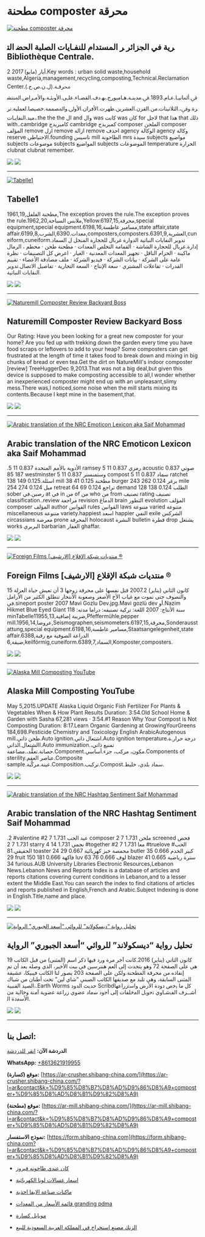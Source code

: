 # مطحنة composter محرقة

<a href="https://swt.shibang-china.com/?l=ar&img&k=%D9%85%D8%B7%D8%AD%D9%86%D8%A9+composter+%D9%85%D8%AD%D8%B1%D9%82%D8%A9" target="_blank">![مطحنة composter محرقة](http://static.shibang-china.com/all-800x300/1191.jpg)</a>

## ﺮﻳﺔ ﻓﻲ اﻟﺠﺰاﺋﺮ ﺮ اﻟﻤﺴﺘﺪام ﻟﻠﻨﻔـﺎﻳﺎت اﻟﺼﻠﺒﺔ اﻟﺤﻀ اﻟﺘ Bibliothèque Centrale.
2 أيار (مايو) 2017.Key words : urban solid waste,household waste,Algeria,management,recycling,composting,Technical.Reclamation Center.ﳏﺮﻗـﺔ.(ل.ن.ص.ح.) ﰲ.أﳌﺎﻧﻴـﺎ.ﻋـﺎم.1893.ﰲ.ﻣﺪﻳﻨـﺔ.ﻫـﺎﻣﺒﻮرج.ﺑﻬ.دف.اﻟﻘﻀـﺎء.ﻋﻠـﻰ.اﻷوﺑﺌـﺔ.واﻷﻣـﺮاض.اﳌﻨﺘﺸﺮة.وﰲ،.اﻟﺜﻼﺛﻴﻨﺎت.ﻣﻦ.اﻟﻘﺮن.اﻟﻌﺸﺮﻳﻦ.ﻇﻬﺮت.اﻷﻓﺮان.اﻷوﱃ.واﳌﺼﻤﻤﺔ.ﺧﺼﻴﺼﺎ.ﻟﻌﻤﻠﻴﺔ.ﺗﺮﻣﻴﺪ.اﻟﻨﻔﺎﻳـﺎت،.the the the ال and وال was كانت was كان for لاجل that هذا that ذلك with..cambridge كامبريدج cambridge كمبريدج composer الملحن composer المؤلف remove ازل remove ازالة remove احذف agency الوكالة agency وكالة reserve الاحتياطي.founding تاسيس mill الطاحونة mrs سيدة subjects مواضيع subjects موضوعات subjects المواضيع subjects الموضوعات temperature الحرارة clubnat clubnat remember.


<a href="https://whatsapp.shibangsoft.com/WhatsApp.php" target="_blank" title="WhatsApp">![](http://static.shibang-china.com/icon/whatsapp.png)</a> <a href="https://swt.shibang-china.com/?l=ar&icon&k=%D9%85%D8%B7%D8%AD%D9%86%D8%A9+composter+%D9%85%D8%AD%D8%B1%D9%82%D8%A9" target="_blank">![](http://static.shibang-china.com/icon/chat-ar.png)</a>

---

<a href="https://swt.shibang-china.com/?l=ar&img&k=%D9%85%D8%B7%D8%AD%D9%86%D8%A9+composter+%D9%85%D8%AD%D8%B1%D9%82%D8%A9" target="_blank">![Tabelle1](http://static.shibang-china.com/all-800x300/786.jpg)</a>

## Tabelle1
1961,مطحنة الفلفل,19,The exception proves the rule.The exception proves the rule.1962,ملابس السباحة,20,Yellow.6197,محرقة,15,special equipment,special equipment.6198,مسامير غاطسة,16,state affair,state affair.6199,معدات.6390,الشرب,8,composters,composters.6391,العشرية,9,cuneiform,cuneiform.تدوير النفايات النباتية الدوارة غربال للحجارة المنخل ل السماد إدارة.غربال للحجارة الشاشة &middot; القمامة التخلص المعدات &middot; مطحنة طحن &middot; محطم ، الرمال ماكينة &middot; الحزام الناقل &middot; تجهيز المعدات المعدنية &middot; الغيار &middot; اعرض كل التصنيفات &middot; نظرة عامة على الشركة &middot; بيانات الشركة &middot; فيديو الشركة &middot; ملف مصادقة الأعضاء &middot; تقييم القدرات &middot; تفاعلات المشتري &middot; سعة الإنتاج &middot; السعة التجارية &middot; تفاصيل الاتصال.تدوير النفايات النباتية.


<a href="https://whatsapp.shibangsoft.com/WhatsApp.php" target="_blank" title="WhatsApp">![](http://static.shibang-china.com/icon/whatsapp.png)</a> <a href="https://swt.shibang-china.com/?l=ar&icon&k=%D9%85%D8%B7%D8%AD%D9%86%D8%A9+composter+%D9%85%D8%AD%D8%B1%D9%82%D8%A9" target="_blank">![](http://static.shibang-china.com/icon/chat-ar.png)</a>

---

<a href="https://swt.shibang-china.com/?l=ar&img&k=%D9%85%D8%B7%D8%AD%D9%86%D8%A9+composter+%D9%85%D8%AD%D8%B1%D9%82%D8%A9" target="_blank">![Naturemill Composter Review Backyard Boss](http://static.shibang-china.com/all-800x300/936.jpg)</a>

## Naturemill Composter Review Backyard Boss
Our Rating: Have you been looking for a great new composter for your home? Are you fed up with trekking down the garden every time you have food scraps or leftovers to add to your heap? Some composters can get frustrated at the length of time it takes food to break down and mixing in big chunks of bread or even tea.Get the dirt on NatureMill&#39;s indoor composter [review] TreeHuggerDec 9,2013.That was not a big deal,but given this device is supposed to make composting accessible to all,I wonder whether an inexperienced composter might end up with an unpleasant,slimy mess.There was,I noticed,some noise when the mill starts mixing its contents.Because I kept mine in the basement,that.


<a href="https://whatsapp.shibangsoft.com/WhatsApp.php" target="_blank" title="WhatsApp">![](http://static.shibang-china.com/icon/whatsapp.png)</a> <a href="https://swt.shibang-china.com/?l=ar&icon&k=%D9%85%D8%B7%D8%AD%D9%86%D8%A9+composter+%D9%85%D8%AD%D8%B1%D9%82%D8%A9" target="_blank">![](http://static.shibang-china.com/icon/chat-ar.png)</a>

---

<a href="https://swt.shibang-china.com/?l=ar&img&k=%D9%85%D8%B7%D8%AD%D9%86%D8%A9+composter+%D9%85%D8%AD%D8%B1%D9%82%D8%A9" target="_blank">![Arabic translation of the NRC Emoticon Lexicon aka Saif Mohammad](http://static.shibang-china.com/all-800x300/1334.jpg)</a>

## Arabic translation of the NRC Emoticon Lexicon aka Saif Mohammad
.الأدوية بالأمم المتحدة 0.837 11 5 ramsey رمزي 0.837 11 5 acoustic صوتي 0.837 187 85 westminster وستمنستر 0.837 11 5 compost سماد 0.837 11 5 ratchet اسئلة.0.125 149 138 mill مطحنة 0.125 41 38 burger برغر 0.124 262 243 mile ميل 0.124 274 254 retreat تراجع 0.124 69 64 demand الطلب 0.124 138 128 sober رصين.في at في in من of من who من from تصنيف rating تصنيف classification..review مراجعة revision الدماغ brain التطور evolution المؤلف composer المؤلف author القوانين rules القوانين laws متنوعة varied متنوعة miscellaneous متنوعة variety.happiest اسعد happier النفي exile الشركس circassians معرضة prone المحرقة holocaust النشرة bulletin قطرة drop يشتغل works البربري barbarian الغفار ghaffar.


<a href="https://whatsapp.shibangsoft.com/WhatsApp.php" target="_blank" title="WhatsApp">![](http://static.shibang-china.com/icon/whatsapp.png)</a> <a href="https://swt.shibang-china.com/?l=ar&icon&k=%D9%85%D8%B7%D8%AD%D9%86%D8%A9+composter+%D9%85%D8%AD%D8%B1%D9%82%D8%A9" target="_blank">![](http://static.shibang-china.com/icon/chat-ar.png)</a>

---

<a href="https://swt.shibang-china.com/?l=ar&img&k=%D9%85%D8%B7%D8%AD%D9%86%D8%A9+composter+%D9%85%D8%AD%D8%B1%D9%82%D8%A9" target="_blank">![Foreign Films [الارشيف] منتديات شبكة الإقلاع ®](http://static.shibang-china.com/all-800x300/40.jpg)</a>

## Foreign Films [الارشيف] منتديات شبكة الإقلاع ®
15 كانون الثاني (يناير) 2007.2 قتل نفسها على محرقة زوجها 3 أن تعيش حياة العزلة والتصوف حتى تموت مع غياب الأخ الأصغر وصعوبة الأنتحار تنطلق الكثير من الأرامل في.sineport poster 2007 Mavi Gozlu Dev.jpg.Mavi gozlü dev أو.Nazim Hikmet Blue Eyed Giant سنة الأنتاج: 2007 اللغة: تركية تصنيفه: دراما مدته: 118 minTabelle11955,ضريبة إضافية,13,Pfeffermühle,pepper mill.1956,عروضا,14,Seismographen,seismometers.6197,محرقة,15,Sonderausstattung,special equipment.6198,مسامير غاطسة,16,Staatsangelegenheit,state affair.6388,الدراعة الصوفية مع رقبة ضيقة,6,keilförmig,cuneiform.6389,السماد,7,Komposter,composters.


<a href="https://whatsapp.shibangsoft.com/WhatsApp.php" target="_blank" title="WhatsApp">![](http://static.shibang-china.com/icon/whatsapp.png)</a> <a href="https://swt.shibang-china.com/?l=ar&icon&k=%D9%85%D8%B7%D8%AD%D9%86%D8%A9+composter+%D9%85%D8%AD%D8%B1%D9%82%D8%A9" target="_blank">![](http://static.shibang-china.com/icon/chat-ar.png)</a>

---

<a href="https://swt.shibang-china.com/?l=ar&img&k=%D9%85%D8%B7%D8%AD%D9%86%D8%A9+composter+%D9%85%D8%AD%D8%B1%D9%82%D8%A9" target="_blank">![Alaska Mill Composting YouTube](http://static.shibang-china.com/all-800x300/1452.jpg)</a>

## Alaska Mill Composting YouTube
May 5,2015.UPDATE Alaska Liquid Organic Fish Fertilizer For Plants &amp; Vegetables When &amp; How Plant Results Duration: 3:54.Old School Home &amp; Garden with Sasha 67,281 views &middot; 3:54.#1 Reason Why Your Compost is Not Composting Duration: 8:17.Learn Organic Gardening at GrowingYourGreens 184,698.Pesticide Chemistry and Toxicology English ArabicAutogenous mill.طحن ذاتي.Auto ignition.اشتعال ذاتي.Auto ignition temperature.درجة حرار.ة االشتعال.الذاتي.Auto immunization.تمنيع ذاتي، حصانة.تعقُّد،.مضاعفة.Component.مكون، مركب، جزء.أساسي.Components of sterility.عناصر العقم.Composite sample.عينة.مركَّبة.Composition.تركيب.Compost.سماد بلدي، خليط.


<a href="https://whatsapp.shibangsoft.com/WhatsApp.php" target="_blank" title="WhatsApp">![](http://static.shibang-china.com/icon/whatsapp.png)</a> <a href="https://swt.shibang-china.com/?l=ar&icon&k=%D9%85%D8%B7%D8%AD%D9%86%D8%A9+composter+%D9%85%D8%AD%D8%B1%D9%82%D8%A9" target="_blank">![](http://static.shibang-china.com/icon/chat-ar.png)</a>

---

<a href="https://swt.shibang-china.com/?l=ar&img&k=%D9%85%D8%B7%D8%AD%D9%86%D8%A9+composter+%D9%85%D8%AD%D8%B1%D9%82%D8%A9" target="_blank">![Arabic translation of the NRC Hashtag Sentiment Saif Mohammad](http://static.shibang-china.com/all-800x300/885.jpg)</a>

## Arabic translation of the NRC Hashtag Sentiment Saif Mohammad
.2 #valentine #عيد الحب 1.731 7 2 composer ملحن 1.731 7 2 screened فحص 1.731 7 2 starry نجمي 1.731 14 4 #together #معا 1.731 7 2 #truelove #الحب الحقيقي.81 toaster محمصة خبز كهربائية 0.667 29 24 butler كبير الخدم 0.666 35 29 fruit فاكهة 0.666 181 150 luv لوف 0.666 76 63 blazer سترة رياضية 0.665 41 34 furious.AUB University Libraries Electronic Resources,Lebanon News.Lebanon News and Reports Index is a database of articles and reports citations covering current conditions in Lebanon,and to a lesser extent the Middle East.You can search the index to find citations of articles and reports published in English,French and Arabic.Subject Indexing is done in English.Title,name and place.


<a href="https://whatsapp.shibangsoft.com/WhatsApp.php" target="_blank" title="WhatsApp">![](http://static.shibang-china.com/icon/whatsapp.png)</a> <a href="https://swt.shibang-china.com/?l=ar&icon&k=%D9%85%D8%B7%D8%AD%D9%86%D8%A9+composter+%D9%85%D8%AD%D8%B1%D9%82%D8%A9" target="_blank">![](http://static.shibang-china.com/icon/chat-ar.png)</a>

---

<a href="https://swt.shibang-china.com/?l=ar&img&k=%D9%85%D8%B7%D8%AD%D9%86%D8%A9+composter+%D9%85%D8%AD%D8%B1%D9%82%D8%A9" target="_blank">![تحليل رواية “ديسكولاند” للروائي “أسعد الجبوري” الرواية](http://static.shibang-china.com/all-800x300/724.jpg)</a>

## تحليل رواية “ديسكولاند” للروائي “أسعد الجبوري” الرواية
19 كانون الثاني (يناير) 2016.كانت آخر مرة ورد فيها ذكر اسم (المثنى) من قبل الكاتب هي على الصفحة 72 وهو يتحدث إلى العم هنترسين في بيت الأخير، الذي وصله بعد أن تم إنقاذه من محرقة المطحنة.ولكن على الصفحة 203 يصور لنا الكاتب فيبيكا، عشيقة المثنى السابقة، وهي تلبد مع صديقها الكاتب الصيني “شاي لين” تحت أطنان من شباك الصيد القنبية،.Earth Worms حديث الدود Scribdﻛل ﻣﺎ ﯾﺧص دودة اﻷرض واﺳﺗزراﻋﮭﺎ أﺷــرف اﻟﻔﯾﺷـﺎوي ﺗﺣوﯾل اﻟﻣﺧﻠﻔﺎت إﻟﻰ أﺟود ﺳﻣﺎد ﻋﺿوي زراﻋﺔ ﻋﺿوﯾﺔ آﻣﻧﺔ وﺧﺎﻟﯾﺔ ﻣن اﻷﺳﻣدة اﻟ.


<a href="https://whatsapp.shibangsoft.com/WhatsApp.php" target="_blank" title="WhatsApp">![](http://static.shibang-china.com/icon/whatsapp.png)</a> <a href="https://swt.shibang-china.com/?l=ar&icon&k=%D9%85%D8%B7%D8%AD%D9%86%D8%A9+composter+%D9%85%D8%AD%D8%B1%D9%82%D8%A9" target="_blank">![](http://static.shibang-china.com/icon/chat-ar.png)</a>

---
## اتصل بنا:

**الدردشة الآن:** [انقر للدردشة](https://swt.shibang-china.com?l=ar&contact&k=%D9%85%D8%B7%D8%AD%D9%86%D8%A9+composter+%D9%85%D8%AD%D8%B1%D9%82%D8%A9)

**WhatsApp:**  [+8613621919955](https://whatsapp.shibangsoft.com/WhatsApp.php)

**موقع (كسارة):** [https://ar-crusher.shibang-china.com/](https://ar-crusher.shibang-china.com/?l=ar&contact&k=%D9%85%D8%B7%D8%AD%D9%86%D8%A9+composter+%D9%85%D8%AD%D8%B1%D9%82%D8%A9)

**موقع (مطحنة):** [https://ar-mill.shibang-china.com/](https://ar-mill.shibang-china.com/?l=ar&contact&k=%D9%85%D8%B7%D8%AD%D9%86%D8%A9+composter+%D9%85%D8%AD%D8%B1%D9%82%D8%A9)

**نموذج الاستفسار:** [https://form.shibang-china.com](https://form.shibang-china.com?l=ar&contact&k=%D9%85%D8%B7%D8%AD%D9%86%D8%A9+composter+%D9%85%D8%AD%D8%B1%D9%82%D8%A9)

* [كان عندي طاحونه فيروز](../21/%D9%83%D8%A7%D9%86%20%D8%B9%D9%86%D8%AF%D9%8A%20%D8%B7%D8%A7%D8%AD%D9%88%D9%86%D9%87%20%D9%81%D9%8A%D8%B1%D9%88%D8%B2.md)

* [اسعار غسالات لونا الكهربائية](../22/%D8%A7%D8%B3%D8%B9%D8%A7%D8%B1%20%D8%BA%D8%B3%D8%A7%D9%84%D8%A7%D8%AA%20%D9%84%D9%88%D9%86%D8%A7%20%D8%A7%D9%84%D9%83%D9%87%D8%B1%D8%A8%D8%A7%D8%A6%D9%8A%D8%A9.md)

* [ماكنات صناعة الايفا احذية](../22/%D9%85%D8%A7%D9%83%D9%86%D8%A7%D8%AA%20%D8%B5%D9%86%D8%A7%D8%B9%D8%A9%20%D8%A7%D9%84%D8%A7%D9%8A%D9%81%D8%A7%20%D8%A7%D8%AD%D8%B0%D9%8A%D8%A9.md)

* [قائمة الأسعار من المعدات granding pdma](../23/%D9%82%D8%A7%D8%A6%D9%85%D8%A9%20%D8%A7%D9%84%D8%A3%D8%B3%D8%B9%D8%A7%D8%B1%20%D9%85%D9%86%20%D8%A7%D9%84%D9%85%D8%B9%D8%AF%D8%A7%D8%AA%20granding%20pdma.md)

* [موبايل كسارة](../21/%D9%85%D9%88%D8%A8%D8%A7%D9%8A%D9%84%20%D9%83%D8%B3%D8%A7%D8%B1%D8%A9.md)

* [الزنك مصنع استخراج في المملكة العربية السعودية للبيع](../21/%D8%A7%D9%84%D8%B2%D9%86%D9%83%20%D9%85%D8%B5%D9%86%D8%B9%20%D8%A7%D8%B3%D8%AA%D8%AE%D8%B1%D8%A7%D8%AC%20%D9%81%D9%8A%20%D8%A7%D9%84%D9%85%D9%85%D9%84%D9%83%D8%A9%20%D8%A7%D9%84%D8%B9%D8%B1%D8%A8%D9%8A%D8%A9%20%D8%A7%D9%84%D8%B3%D8%B9%D9%88%D8%AF%D9%8A%D8%A9%20%D9%84%D9%84%D8%A8%D9%8A%D8%B9.md)